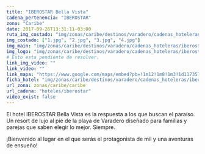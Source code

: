 ```yaml
---
title: "IBEROSTAR Bella Vista"
cadena_pertenencia: "IBEROSTAR"
zona: "Caribe"
date: 2017-09-26T13:31:11-03:00
ruta_img_costado: "img/zonas/caribe/destinos/varadero/cadenas_hoteleras/iberostar/iberostar_bella_vista_varadero/imagenes_hotel/"
img_costado: ["1.jpg", "2.jpg", "3.jpg", "4.jpg"]
img_main: "img/zonas/caribe/destinos/varadero/cadenas_hoteleras/iberostar/iberostar_bella_vista_varadero/iberostar_bella_vista_varadero.jpg"
img_logo: "img/zonas/caribe/destinos/varadero/cadenas_hoteleras/iberostar/iberostar_bella_vista_varadero/logo_hotel/logo_iberostar_bella_vista_varadero.jpg"
# Esto esta pendiente de resolver.
link_img_video: ""
link_video: ""
link_mapa: "https://www.google.com/maps/embed?pb=!1m12!1m8!1m3!1d117357.72402308413!2d-81.24045347220542!3d23.19103593528012!3m2!1i1024!2i768!4f13.1!2m1!1sIBEROSTAR+Bella+Vista+Varadero!5e0!3m2!1ses!2scl!4v1509647999367"
ficha_hotel: "img/zonas/caribe/destinos/varadero/cadenas_hoteleras/iberostar/iberostar_bella_vista_varadero/iberostar_bella_vista_varadero.pdf"
url_zona: zonas/caribe/caribe
url_cadena: "hoteles/iberostar"
video_exist: false
---
```

El hotel IBEROSTAR Bella Vista es la respuesta a los que buscan el paraíso. Un resort de lujo al pie de la playa de Varadero diseñado para familias y parejas que saben elegir lo mejor. Siempre.

¡Bienvenido al lugar en el que serás el protagonista de mil y una aventuras de ensueño!
